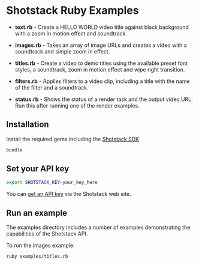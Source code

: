 # Shotstack Ruby Examples

- **text.rb** -
    Create a HELLO WORLD video title against black background with a zoom in motion effect and soundtrack.

- **images.rb** -
    Takes an array of image URLs and creates a video with a soundtrack and simple zoom in effect.

- **titles.rb** -
    Create a video to demo titles using the available preset font styles, a soundtrack, zoom in motion effect and wipe right transition.

- **filters.rb** -
    Applies filters to a video clip, including a title with the name of the filter and a soundtrack.

- **status.rb** -
    Shows the status of a render task and the output video URL. Run this after running one of the render examples.

## Installation
Install the required gems including the [Shotstack SDK](https://rubygems.org/gems/shotstack)

```bash
bundle
```

## Set your API key

```bash
export SHOTSTACK_KEY=your_key_here
```
You can [get an API key](http://shotstack.io/?utm_source=github&utm_medium=demos&utm_campaign=ruby_sdk) via the Shotstack web site.

## Run an example
The examples directory includes a number of examples demonstrating the capabilities of the Shotstack API.

To run the images example:

```bash
ruby examples/titles.rb
```
